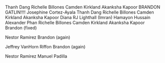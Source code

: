 Thanh Dang
Richelle Billones
Camden Kirkland
Akanksha Kapoor
BRANDON GATLIN!!!!
Josephine Cortez-Ayala
Thanh Dang
Richelle Billones
Camden Kirkland
Akanksha Kapoor
Diana 
RJ Lighthall
(Imran) Hamayon Hussain
Alexander Phan
Richelle Billones
Camden Kirkland
Akanksha Kapoor
Brandon (fixed)

Nestor Ramirez
Brandon (again)

Jeffrey VanHorn
Riffon
Brandon (again)














Nestor Ramirez
Manuel Padilla
